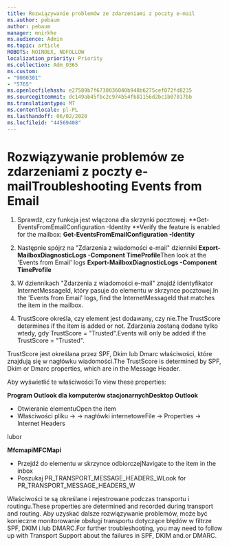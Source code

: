 ```yaml
---
title: Rozwiązywanie problemów ze zdarzeniami z poczty e-mail
ms.author: pebaum
author: pebaum
manager: mnirkhe
ms.audience: Admin
ms.topic: article
ROBOTS: NOINDEX, NOFOLLOW
localization_priority: Priority
ms.collection: Adm_O365
ms.custom:
- "9000301"
- "5765"
ms.openlocfilehash: e27589b7f6730036040b948b6275cef072fd8235
ms.sourcegitcommit: dc149ab45fbc2c974b54fb81156d2bc1b07017bb
ms.translationtype: MT
ms.contentlocale: pl-PL
ms.lasthandoff: 06/02/2020
ms.locfileid: "44569408"
---
```

# <a name="troubleshooting-events-from-email"></a><span data-ttu-id="c5044-102">Rozwiązywanie problemów ze zdarzeniami z poczty e-mail</span><span class="sxs-lookup"><span data-stu-id="c5044-102">Troubleshooting Events from Email</span></span>

1. <span data-ttu-id="c5044-103">Sprawdź, czy funkcja jest włączona dla skrzynki pocztowej: \*\*Get-EventsFromEmailConfiguration -Identity <mailbox> \*\*</span><span class="sxs-lookup"><span data-stu-id="c5044-103">Verify the feature is enabled for the mailbox: **Get-EventsFromEmailConfiguration -Identity <mailbox>**</span></span>

2. <span data-ttu-id="c5044-104">Następnie spójrz na "Zdarzenia z wiadomości e-mail" dzienniki **Export-MailboxDiagnosticLogs <mailbox> -Component TimeProfile**</span><span class="sxs-lookup"><span data-stu-id="c5044-104">Then look at the 'Events from Email' logs **Export-MailboxDiagnosticLogs <mailbox> -Component TimeProfile**</span></span>

3. <span data-ttu-id="c5044-105">W dziennikach "Zdarzenia z wiadomości e-mail" znajdź identyfikator InternetMessageId, który pasuje do elementu w skrzynce pocztowej.</span><span class="sxs-lookup"><span data-stu-id="c5044-105">In the 'Events from Email' logs, find the InternetMessageId that matches the item in the mailbox.</span></span>  

4. <span data-ttu-id="c5044-106">TrustScore określa, czy element jest dodawany, czy nie.</span><span class="sxs-lookup"><span data-stu-id="c5044-106">The TrustScore determines if the item is added or not.</span></span> <span data-ttu-id="c5044-107">Zdarzenia zostaną dodane tylko wtedy, gdy TrustScore = "Trusted".</span><span class="sxs-lookup"><span data-stu-id="c5044-107">Events will only be added if the TrustScore = "Trusted".</span></span>

<span data-ttu-id="c5044-108">TrustScore jest określana przez SPF, Dkim lub Dmarc właściwości, które znajdują się w nagłówku wiadomości.</span><span class="sxs-lookup"><span data-stu-id="c5044-108">The TrustScore is determined by SPF, Dkim or Dmarc properties, which are in the Message Header.</span></span>

<span data-ttu-id="c5044-109">Aby wyświetlić te właściwości:</span><span class="sxs-lookup"><span data-stu-id="c5044-109">To view these properties:</span></span>

<span data-ttu-id="c5044-110">**Program Outlook dla komputerów stacjonarnych**</span><span class="sxs-lookup"><span data-stu-id="c5044-110">**Desktop Outlook**</span></span>

- <span data-ttu-id="c5044-111">Otwieranie elementu</span><span class="sxs-lookup"><span data-stu-id="c5044-111">Open the item</span></span>
- <span data-ttu-id="c5044-112">Właściwości pliku -> -> nagłówki internetowe</span><span class="sxs-lookup"><span data-stu-id="c5044-112">File -> Properties -> Internet Headers</span></span>

<span data-ttu-id="c5044-113">lub</span><span class="sxs-lookup"><span data-stu-id="c5044-113">or</span></span>

<span data-ttu-id="c5044-114">**Mfcmapi**</span><span class="sxs-lookup"><span data-stu-id="c5044-114">**MFCMapi**</span></span>

- <span data-ttu-id="c5044-115">Przejdź do elementu w skrzynce odbiorczej</span><span class="sxs-lookup"><span data-stu-id="c5044-115">Navigate to the item in the inbox</span></span>
- <span data-ttu-id="c5044-116">Poszukaj PR_TRANSPORT_MESSAGE_HEADERS_W</span><span class="sxs-lookup"><span data-stu-id="c5044-116">Look for PR_TRANSPORT_MESSAGE_HEADERS_W</span></span>

<span data-ttu-id="c5044-117">Właściwości te są określane i rejestrowane podczas transportu i routingu.</span><span class="sxs-lookup"><span data-stu-id="c5044-117">These properties are determined and recorded during transport and routing.</span></span> <span data-ttu-id="c5044-118">Aby uzyskać dalsze rozwiązywanie problemów, może być konieczne monitorowanie obsługi transportu dotyczące błędów w filtrze SPF, DKIM i.lub DMARC.</span><span class="sxs-lookup"><span data-stu-id="c5044-118">For further troubleshooting, you may need to follow up with Transport Support about the failures in  SPF, DKIM and.or DMARC.</span></span>